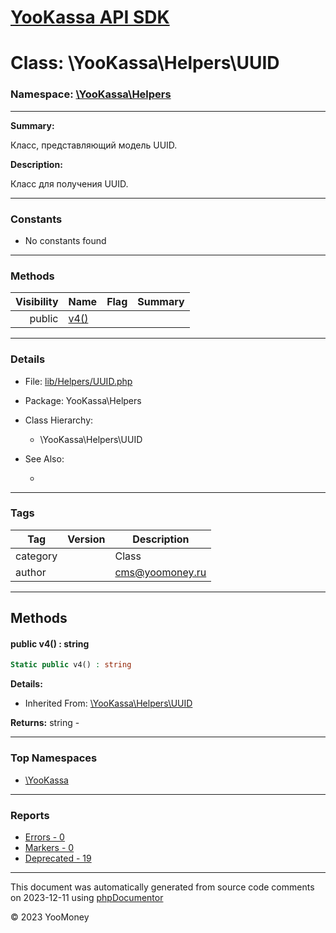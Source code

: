 # [YooKassa API SDK](../home.md)

# Class: \YooKassa\Helpers\UUID
### Namespace: [\YooKassa\Helpers](../namespaces/yookassa-helpers.md)
---
**Summary:**

Класс, представляющий модель UUID.

**Description:**

Класс для получения UUID.

---
### Constants
* No constants found

---
### Methods
| Visibility | Name | Flag | Summary |
| ----------:| ---- | ---- | ------- |
| public | [v4()](../classes/YooKassa-Helpers-UUID.md#method_v4) |  |  |

---
### Details
* File: [lib/Helpers/UUID.php](../../lib/Helpers/UUID.php)
* Package: YooKassa\Helpers
* Class Hierarchy:
  * \YooKassa\Helpers\UUID

* See Also:
  * [](https://yookassa.ru/developers/api)

---
### Tags
| Tag | Version | Description |
| --- | ------- | ----------- |
| category |  | Class |
| author |  | cms@yoomoney.ru |

---
## Methods
<a name="method_v4" class="anchor"></a>
#### public v4() : string

```php
Static public v4() : string
```

**Details:**
* Inherited From: [\YooKassa\Helpers\UUID](../classes/YooKassa-Helpers-UUID.md)

**Returns:** string - 



---

### Top Namespaces

* [\YooKassa](../namespaces/yookassa.md)

---

### Reports
* [Errors - 0](../reports/errors.md)
* [Markers - 0](../reports/markers.md)
* [Deprecated - 19](../reports/deprecated.md)

---

This document was automatically generated from source code comments on 2023-12-11 using [phpDocumentor](http://www.phpdoc.org/)

&copy; 2023 YooMoney